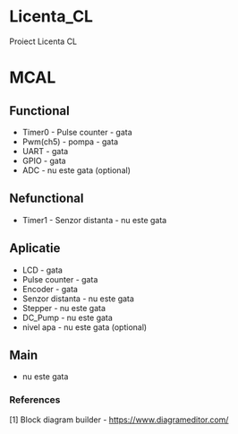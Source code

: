 # Licenta_CL
Proiect Licenta CL

# MCAL
## Functional
 - Timer0 - Pulse counter - gata
 - Pwm(ch5) - pompa - gata
 - UART - gata
 - GPIO - gata
 - ADC - nu este gata (optional)
 
 ## Nefunctional
 - Timer1 - Senzor distanta - nu este gata
 
 
 ## Aplicatie
 - LCD  - gata
 - Pulse counter - gata
 - Encoder - gata
 - Senzor distanta - nu este gata
 - Stepper - nu este gata
 - DC_Pump - nu este gata
 - nivel apa - nu este gata (optional)
 
 ## Main
 - nu este gata
 
 
 ### References
 [1] Block diagram builder - https://www.diagrameditor.com/ 